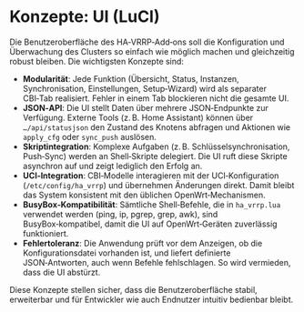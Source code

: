 # Konzepte: UI (LuCI)

Die Benutzeroberfläche des HA‑VRRP‑Add‑ons soll die Konfiguration und Überwachung des Clusters so einfach wie möglich machen und gleichzeitig robust bleiben.  Die wichtigsten Konzepte sind:

- **Modularität**: Jede Funktion (Übersicht, Status, Instanzen, Synchronisation, Einstellungen, Setup‑Wizard) wird als separater CBI‑Tab realisiert.  Fehler in einem Tab blockieren nicht die gesamte UI.
- **JSON‑API**: Die UI stellt Daten über mehrere JSON‑Endpunkte zur Verfügung.  Externe Tools (z. B. Home Assistant) können über `…/api/statusjson` den Zustand des Knotens abfragen und Aktionen wie `apply_cfg` oder `sync_push` auslösen.
- **Skriptintegration**: Komplexe Aufgaben (z. B. Schlüsselsynchronisation, Push‑Sync) werden an Shell‑Skripte delegiert.  Die UI ruft diese Skripte asynchron auf und zeigt lediglich den Erfolg an.
- **UCI‑Integration**: CBI‑Modelle interagieren mit der UCI‑Konfiguration (`/etc/config/ha_vrrp`) und übernehmen Änderungen direkt.  Damit bleibt das System konsistent mit den üblichen OpenWrt‑Mechanismen.
- **BusyBox‑Kompatibilität**: Sämtliche Shell‑Befehle, die in `ha_vrrp.lua` verwendet werden (ping, ip, pgrep, grep, awk), sind BusyBox‑kompatibel, damit die UI auf OpenWrt‑Geräten zuverlässig funktioniert.
- **Fehlertoleranz**: Die Anwendung prüft vor dem Anzeigen, ob die Konfigurationsdatei vorhanden ist, und liefert definierte JSON‑Antworten, auch wenn Befehle fehlschlagen.  So wird vermieden, dass die UI abstürzt.

Diese Konzepte stellen sicher, dass die Benutzeroberfläche stabil, erweiterbar und für Entwickler wie auch Endnutzer intuitiv bedienbar bleibt.